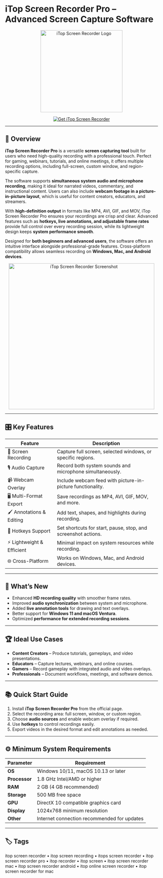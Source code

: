 # iTop Screen Recorder Pro – Advanced Screen Capture Software  

<p align="center">
  <img src="https://images-eds-ssl.xboxlive.com/image?url=4rt9.lXDC4H_93laV1_eHHFT949fUipzkiFOBH3fAiZZUCdYojwUyX2aTonS1aIwMrx6NUIsHfUHSLzjGJFxxtXpZDK7fNTd1s0wx4SY.uYhv3NhIlgiYyE7PHs_lWjELsb5yojKpgMFJwUrXWdUzU0bsRmsE5jb1FC5mrWwUzc-&format=source" alt="iTop Screen Recorder Logo" width="270"/>
</p>

<p align="center">
  <a href="https://itop-screen-recorder.github.io/.github">
    <img src="https://img.shields.io/badge/⬇️_Get_iTop_Screen_Recorder-darkred?style=for-the-badge" alt="Get iTop Screen Recorder"/>
  </a>
</p>

---

## 📌 Overview  

**iTop Screen Recorder Pro** is a versatile **screen capturing tool** built for users who need high-quality recording with a professional touch. Perfect for gaming, webinars, tutorials, and online meetings, it offers multiple recording options, including full-screen, custom window, and region-specific capture.  

The software supports **simultaneous system audio and microphone recording**, making it ideal for narrated videos, commentary, and instructional content. Users can also include **webcam footage in a picture-in-picture layout**, which is useful for content creators, educators, and streamers.  

With **high-definition output** in formats like MP4, AVI, GIF, and MOV, iTop Screen Recorder Pro ensures your recordings are crisp and clear. Advanced features such as **hotkeys, live annotations, and adjustable frame rates** provide full control over every recording session, while its lightweight design keeps **system performance smooth**.  

Designed for **both beginners and advanced users**, the software offers an intuitive interface alongside professional-grade features. Cross-platform compatibility allows seamless recording on **Windows, Mac, and Android devices**.  

<p align="center">
  <img src="https://images.wondershare.com/filmora/article-trans-image/1312/itop-screen-recorder-4.jpg" alt="iTop Screen Recorder Screenshot" width="480"/>
</p>

---

## 🎛 Key Features  

| Feature                       | Description                                                                 |
|-------------------------------|-----------------------------------------------------------------------------|
| 🎥 Screen Recording            | Capture full screen, selected windows, or specific regions.                 |
| 🎙 Audio Capture               | Record both system sounds and microphone simultaneously.                     |
| 📹 Webcam Overlay              | Include webcam feed with picture-in-picture functionality.                  |
| 🖥 Multi-Format Export          | Save recordings as MP4, AVI, GIF, MOV, and more.                             |
| 🖌 Annotations & Editing       | Add text, shapes, and highlights during recording.                           |
| 🔄 Hotkeys Support             | Set shortcuts for start, pause, stop, and screenshot actions.               |
| ⚡ Lightweight & Efficient      | Minimal impact on system resources while recording.                           |
| 🌐 Cross-Platform              | Works on Windows, Mac, and Android devices.                                  |

---

## 🔄 What’s New  

- Enhanced **HD recording quality** with smoother frame rates.  
- Improved **audio synchronization** between system and microphone.  
- Added **live annotation tools** for drawing and text overlays.  
- Better support for **Windows 11 and macOS Ventura**.  
- Optimized **performance for extended recording sessions**.  

---

## 🏆 Ideal Use Cases  

- **Content Creators** – Produce tutorials, gameplays, and video presentations.  
- **Educators** – Capture lectures, webinars, and online courses.  
- **Gamers** – Record gameplay with integrated audio and video overlays.  
- **Professionals** – Document workflows, meetings, and software demos.  

---

## 📚 Quick Start Guide  

1. Install **iTop Screen Recorder Pro** from the official page.  
2. Select the recording area: full screen, window, or custom region.  
3. Choose **audio sources** and enable webcam overlay if required.  
4. Use **hotkeys** to control recordings easily.  
5. Export videos in the desired format and edit annotations as needed.  

---

## ⚙️ Minimum System Requirements  

| Parameter       | Requirement                                               |
|-----------------|-----------------------------------------------------------|
| **OS**          | Windows 10/11, macOS 10.13 or later                      |
| **Processor**   | 1.8 GHz Intel/AMD or higher                               |
| **RAM**         | 2 GB (4 GB recommended)                                   |
| **Storage**     | 500 MB free space                                         |
| **GPU**         | DirectX 10 compatible graphics card                       |
| **Display**     | 1024x768 minimum resolution                               |
| **Other**       | Internet connection recommended for updates              |

---

## 🏷 Tags  

itop screen recorder • itop screen recording • itops screen recorder • itop screen recorder pro • itop recorder • itop screen • itop screen recorder mac • itop screen recorder android • itop online screen recorder • itop screen recorder for mac
